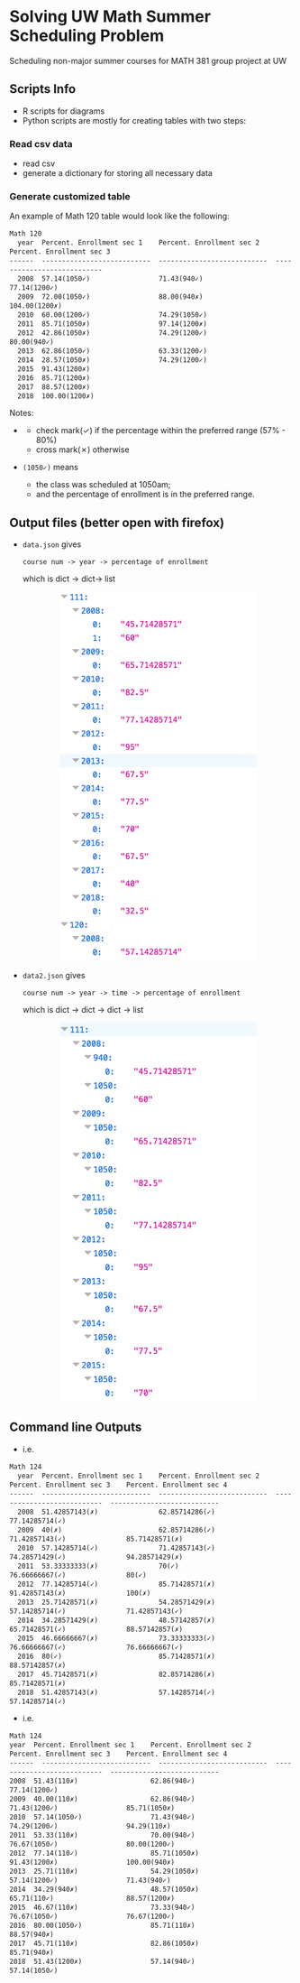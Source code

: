 # Solving UW Math Summer Scheduling Problem

Scheduling non-major summer courses for MATH 381 group project at UW

## Scripts Info
- R scripts for diagrams
- Python scripts are mostly for creating tables with two steps:
  
### Read csv data
- read csv
- generate a dictionary for storing all necessary data

### Generate customized table
An example of Math 120 table would look like the following:
```
Math 120
  year  Percent. Enrollment sec 1    Percent. Enrollment sec 2    Percent. Enrollment sec 3
------  ---------------------------  ---------------------------  ---------------------------
  2008  57.14(1050✓)                 71.43(940✓)                  77.14(1200✓)
  2009  72.00(1050✓)                 88.00(940✗)                  104.00(1200✗)
  2010  60.00(1200✓)                 74.29(1050✓)
  2011  85.71(1050✗)                 97.14(1200✗)
  2012  42.86(1050✗)                 74.29(1200✓)                 80.00(940✓)
  2013  62.86(1050✓)                 63.33(1200✓)
  2014  28.57(1050✗)                 74.29(1200✓)
  2015  91.43(1200✗)
  2016  85.71(1200✗)
  2017  88.57(1200✗)
  2018  100.00(1200✗)
```
Notes: 
- - check mark(✓) if the percentage within the preferred range (57% - 80%)
  - cross mark(✗) otherwise
  
- `(1050✓)` means 
  - the class was scheduled at 1050am;
  - and the percentage of enrollment is in the preferred range.
  

## Output files (better open with firefox)
  - `data.json` gives 
  
    ```
    course num -> year -> percentage of enrollment
    ```
    which is dict -> dict-> list
    
    <p align="center">
      <img src="data/data-example.png" width="350" alt="accessibility text">
    </p>
  
  - `data2.json` gives
  
    ```
    course num -> year -> time -> percentage of enrollment
    ```
    which is dict -> dict -> dict -> list
    
    <p align="center">
      <img src="data/data2-example.png" width="350" alt="accessibility text">
    </p>
    
## Command line Outputs

  - i.e.
  ```
  Math 124
    year  Percent. Enrollment sec 1    Percent. Enrollment sec 2    Percent. Enrollment sec 3    Percent. Enrollment sec 4
  ------  ---------------------------  ---------------------------  ---------------------------  ---------------------------
    2008  51.42857143(✗)               62.85714286(✓)               77.14285714(✓)
    2009  40(✗)                        62.85714286(✓)               71.42857143(✓)               85.71428571(✗)
    2010  57.14285714(✓)               71.42857143(✓)               74.28571429(✓)               94.28571429(✗)
    2011  53.33333333(✗)               70(✓)                        76.66666667(✓)               80(✓)
    2012  77.14285714(✓)               85.71428571(✗)               91.42857143(✗)               100(✗)
    2013  25.71428571(✗)               54.28571429(✗)               57.14285714(✓)               71.42857143(✓)
    2014  34.28571429(✗)               48.57142857(✗)               65.71428571(✓)               88.57142857(✗)
    2015  46.66666667(✗)               73.33333333(✓)               76.66666667(✓)               76.66666667(✓)
    2016  80(✓)                        85.71428571(✗)               88.57142857(✗)
    2017  45.71428571(✗)               82.85714286(✗)               85.71428571(✗)
    2018  51.42857143(✗)               57.14285714(✓)               57.14285714(✓)
  ```
    

  - i.e.
  ```
  Math 124
  year  Percent. Enrollment sec 1    Percent. Enrollment sec 2    Percent. Enrollment sec 3    Percent. Enrollment sec 4
------  ---------------------------  ---------------------------  ---------------------------  ---------------------------
  2008  51.43(110✗)                  62.86(940✓)                  77.14(1200✓)
  2009  40.00(110✗)                  62.86(940✓)                  71.43(1200✓)                 85.71(1050✗)
  2010  57.14(1050✓)                 71.43(940✓)                  74.29(1200✓)                 94.29(110✗)
  2011  53.33(110✗)                  70.00(940✓)                  76.67(1050✓)                 80.00(1200✓)
  2012  77.14(110✓)                  85.71(1050✗)                 91.43(1200✗)                 100.00(940✗)
  2013  25.71(110✗)                  54.29(1050✗)                 57.14(1200✓)                 71.43(940✓)
  2014  34.29(940✗)                  48.57(1050✗)                 65.71(110✓)                  88.57(1200✗)
  2015  46.67(110✗)                  73.33(940✓)                  76.67(1050✓)                 76.67(1200✓)
  2016  80.00(1050✓)                 85.71(110✗)                  88.57(940✗)
  2017  45.71(110✗)                  82.86(1050✗)                 85.71(940✗)
  2018  51.43(1200✗)                 57.14(940✓)                  57.14(1050✓)
  ```
